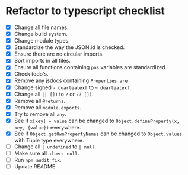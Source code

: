 # Refactor to typescript checklist

- [x] Change all file names.
- [x] Change build system.
- [x] Change module types.
- [x] Standardize the way the JSON.id is checked.
- [x] Ensure there are no circular imports.
- [x] Sort imports in all files.
- [x] Ensure all functions containing `pos` variables are standardized.
- [x] Check todo's.
- [x] Remove any jsdocs containing `Properties are`
- [x] Change signed `- duartealexf` to `~ duartealexf`.
- [x] Change all `|| [])` to `?` or `?? [])`.
- [x] Remove all `@returns`.
- [x] Remove all `module.exports`.
- [x] Try to remove all `any`.
- [x] See if `x[key] = value` can be changed to `Object.defineProperty(x, key, {value})` everywhere.
- [x] See if `Object.getOwnPropertyNames` can be changed to `Object.values` with Tuple type everywhere.
- [ ] Change all `| undefined` to `| null`.
- [ ] Make sure all `after: null`.
- [ ] Run `npm audit fix`.
- [ ] Update README.
